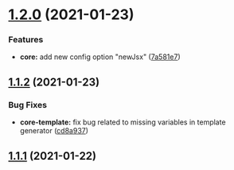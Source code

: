 # [1.2.0](https://github.com/Cristians953/react-codegen-cli/compare/v1.1.2...v1.2.0) (2021-01-23)


### Features

* **core:** add new config option "newJsx" ([7a581e7](https://github.com/Cristians953/react-codegen-cli/commit/7a581e79e674565ad10d94392610c3a65b70dcd1))

## [1.1.2](https://github.com/Cristians953/react-codegen-cli/compare/v1.1.1...v1.1.2) (2021-01-23)


### Bug Fixes

* **core-template:** fix bug related to missing variables in template generator ([cd8a937](https://github.com/Cristians953/react-codegen-cli/commit/cd8a93792acb1f5b3724008be1fe7ca20323ab3b))

## [1.1.1](https://github.com/Cristians953/react-codegen-cli/compare/v1.1.0...v1.1.1) (2021-01-22)
